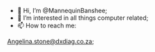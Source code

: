 - 👋 Hi, I’m @MannequinBanshee;
- 👀 I’m interested in all things computer related;
- 📫 How to reach me:

Angelina.stone@dxdiag.co.za;

